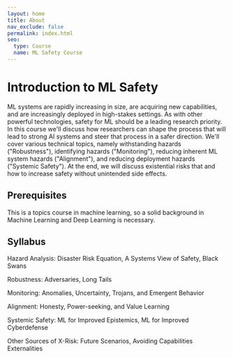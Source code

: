 ```yaml
---
layout: home
title: About
nav_exclude: false
permalink: index.html
seo:
  type: Course
  name: ML Safety Course
---
```


# Introduction to ML Safety

ML systems are rapidly increasing in size, are acquiring new capabilities, and are increasingly deployed in high-stakes settings. As with other powerful technologies, safety for ML should be a leading research priority. In this course we'll discuss how researchers can shape the process that will lead to strong AI systems and steer that process in a safer direction. We'll cover various technical topics, namely withstanding hazards ("Robustness"), identifying hazards ("Monitoring"), reducing inherent ML system hazards ("Alignment"), and reducing deployment hazards ("Systemic Safety"). At the end, we will discuss existential risks that and how to increase safety without unintended side effects.

## Prerequisites
This is a topics course in machine learning, so a solid background in Machine Learning and Deep Learning is necessary.

## Syllabus

Hazard Analysis: Disaster Risk Equation, A Systems View of Safety, Black Swans

Robustness: Adversaries, Long Tails

Monitoring: Anomalies, Uncertainty, Trojans, and Emergent Behavior

Alignment: Honesty, Power-seeking, and Value Learning

Systemic Safety: ML for Improved Epistemics, ML for Improved Cyberdefense

Other Sources of X-Risk: Future Scenarios, Avoiding Capabilities Externalities
